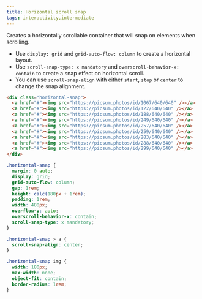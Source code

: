 ```yaml
---
title: Horizontal scroll snap
tags: interactivity,intermediate
---
```


Creates a horizontally scrollable container that will snap on elements when scrolling.

- Use `display: grid` and `grid-auto-flow: column` to create a horizontal layout.
- Use `scroll-snap-type: x mandatory` and `overscroll-behavior-x: contain` to create a snap effect on horizontal scroll.
- You can use `scroll-snap-align` with either `start`, `stop` or `center` to change the snap alignment.

```html
<div class="horizontal-snap">
  <a href="#"><img src="https://picsum.photos/id/1067/640/640" /></a>
  <a href="#"><img src="https://picsum.photos/id/122/640/640" /></a>
  <a href="#"><img src="https://picsum.photos/id/188/640/640" /></a>
  <a href="#"><img src="https://picsum.photos/id/249/640/640" /></a>
  <a href="#"><img src="https://picsum.photos/id/257/640/640" /></a>
  <a href="#"><img src="https://picsum.photos/id/259/640/640" /></a>
  <a href="#"><img src="https://picsum.photos/id/283/640/640" /></a>
  <a href="#"><img src="https://picsum.photos/id/288/640/640" /></a>
  <a href="#"><img src="https://picsum.photos/id/299/640/640" /></a>
</div>
```

```css
.horizontal-snap {
  margin: 0 auto;
  display: grid;
  grid-auto-flow: column;
  gap: 1rem;
  height: calc(180px + 1rem);
  padding: 1rem;
  width: 480px;
  overflow-y: auto;
  overscroll-behavior-x: contain;
  scroll-snap-type: x mandatory;
}

.horizontal-snap > a {
  scroll-snap-align: center;
}

.horizontal-snap img {
  width: 180px;
  max-width: none;
  object-fit: contain;
  border-radius: 1rem;
}
```
